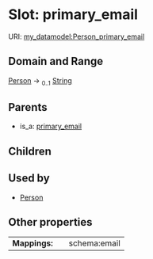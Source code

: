
# Slot: primary_email




URI: [my_datamodel:Person_primary_email](https://w3id.org/my_org/my_datamodelPerson_primary_email)


## Domain and Range

[Person](Person.md) &#8594;  <sub>0..1</sub> [String](types/String.md)

## Parents

 *  is_a: [primary_email](primary_email.md)

## Children


## Used by

 * [Person](Person.md)

## Other properties

|  |  |  |
| --- | --- | --- |
| **Mappings:** | | schema:email |

